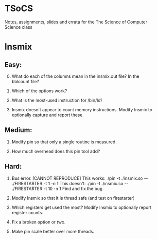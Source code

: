 # TSoCS
Notes, assignments, slides and errata for the The Science of Computer Science class

Insmix
======

Easy:
-----
0. What do each of the columns mean in the insmix.out file?  In the bblcount file?

1. Which of the options work?

2. What is the most-used instruction for /bin/ls?

3. Insmix doesn't appear to count memory instructions.  Modify Insmix to optionally capture 
and report these.  


Medium:
-------
1. Modify pin so that only a single routine is measured.

2. How much overhead does this pin tool add?


Hard:
-----
1.  Bus error.  [CANNOT REPRODUCE]
This works:     ./pin -t ./insmix.so -- ./FIRESTARTER -t 1 -n 1
This doesn't:   ./pin -t ./insmix.so -- ./FIRESTARTER -t 10 -n 1
Find and fix the bug.

2. Modify Insmix so that it is thread safe (and test on firestarter)

3. Which registers get used the most?  Modify Insmix to optionally report register counts.

4. Fix a broken option or two.

5. Make pin scale better over more threads.  
